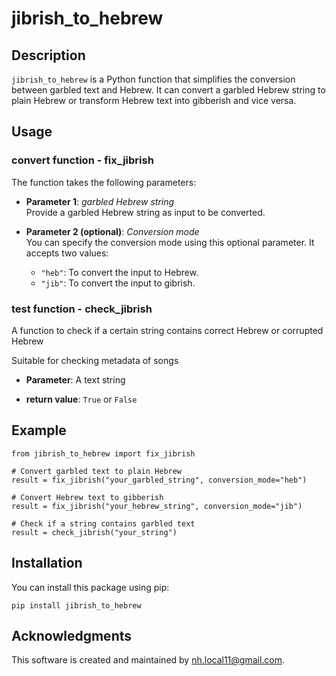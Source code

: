 # jibrish_to_hebrew

## Description

`jibrish_to_hebrew` is a Python function that simplifies the conversion between garbled text and Hebrew. It can convert a garbled Hebrew string to plain Hebrew or transform Hebrew text into gibberish and vice versa. 

## Usage

### convert function - fix_jibrish

The function takes the following parameters:

- **Parameter 1**: *garbled Hebrew string*  
  Provide a garbled Hebrew string as input to be converted.

- **Parameter 2 (optional)**: *Conversion mode*  
  You can specify the conversion mode using this optional parameter. It accepts two values:
  - `"heb"`: To convert the input to Hebrew.
  - `"jib"`: To convert the input to gibrish.
  

### test function - check_jibrish

A function to check if a certain string contains correct Hebrew or corrupted Hebrew

Suitable for checking metadata of songs

- **Parameter**:
    A text string

- **return value**:
    `True` or `False`
  


## Example

```
from jibrish_to_hebrew import fix_jibrish

# Convert garbled text to plain Hebrew
result = fix_jibrish("your_garbled_string", conversion_mode="heb")

# Convert Hebrew text to gibberish
result = fix_jibrish("your_hebrew_string", conversion_mode="jib")

# Check if a string contains garbled text
result = check_jibrish("your_string")

```




## Installation

You can install this package using pip:

```
pip install jibrish_to_hebrew
```

## Acknowledgments

This software is created and maintained by nh.local11@gmail.com.